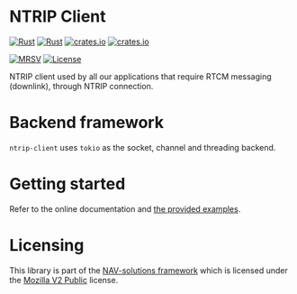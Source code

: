 NTRIP Client
============

[![Rust](https://github.com/nav-solutions/ntrip-client/actions/workflows/rust.yml/badge.svg)](https://github.com/nav-solutions/ntrip-client/actions/workflows/rust.yml)
[![Rust](https://github.com/nav-solutions/ntrip-client/actions/workflows/daily.yml/badge.svg)](https://github.com/nav-solutions/ntrip-client/actions/workflows/daily.yml)
[![crates.io](https://docs.rs/ntrip-client/badge.svg)](https://docs.rs/ntrip-client/)
[![crates.io](https://img.shields.io/crates/d/ntrip-client.svg)](https://crates.io/crates/ntrip-client)

[![MRSV](https://img.shields.io/badge/MSRV-1.82.0-orange?style=for-the-badge)](https://github.com/rust-lang/rust/releases/tag/1.82.0)
[![License](https://img.shields.io/badge/license-MPL_2.0-orange?style=for-the-badge&logo=mozilla)](https://github.com/nav-solutions/ntrip-client/blob/main/LICENSE)

NTRIP client used by all our applications that require RTCM messaging (downlink), through NTRIP connection.

Backend framework
=================

`ntrip-client` uses `tokio` as the socket, channel and threading backend.

Getting started
===============

Refer to the online documentation and [the provided examples](examples/).

Licensing
=========

This library is part of the [NAV-solutions framework](https://github.com/nav-solutions) 
which is licensed under the [Mozilla V2 Public](https://www.mozilla.org/en-US/MPL/2.0) license.

